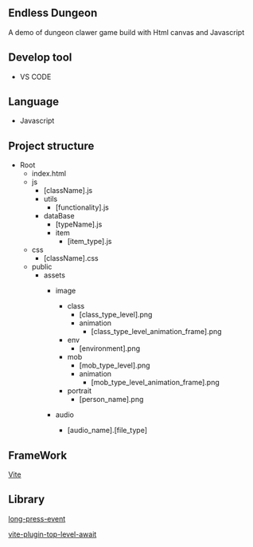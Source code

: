 ## Endless Dungeon
A demo of dungeon clawer game build with Html canvas and Javascript

## Develop tool
- VS CODE

## Language
- Javascript

## Project structure
- Root
    - index.html
    - js
        * [className].js
        - utils
            * [functionality].js
        - dataBase
            * [typeName].js
            - item
                * [item_type].js
    - css
        * [className].css
    - public    
        - assets
            - image
                - class
                    * [class_type_level].png
                    - animation
                        * [class_type_level_animation_frame].png
                - env
                    * [environment].png
                - mob
                    * [mob_type_level].png
                    - animation
                        * [mob_type_level_animation_frame].png
                - portrait
                    * [person_name].png

            - audio
                * [audio_name].[file_type]

## FrameWork
[Vite](https://vitejs.dev/)                    

## Library
[long-press-event](https://www.npmjs.com/package/long-press-event)

[vite-plugin-top-level-await](https://github.com/Menci/vite-plugin-top-level-await)